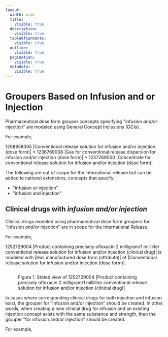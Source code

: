```yaml
---
layout:
  width: wide
  title:
    visible: true
  description:
    visible: true
  tableOfContents:
    visible: true
  outline:
    visible: true
  pagination:
    visible: true
  metadata:
    visible: true
---
```


# Groupers Based on Infusion and or Injection

Pharmaceutical dose form grouper concepts specifying "infusion _and/or_ injection" are modeled using General Concept Inclusions (GCIs).

For example,

1208958005 |Conventional release solution for infusion and/or injection (dose form)| \* 1236769008 |Gas for conventional release dispersion for infusion and/or injection (dose form)| \* 1237269000 |Concentrate for conventional release solution for infusion and/or injection (dose form)|

The following are out of scope for the international release but can be added to national extensions, concepts that specify:

* "infusion or injection"
* "infusion and injection"

## Clinical drugs with _infusion and/or injection_

Clinical drugs modeled using pharmaceutical dose form groupers for “infusion _and/or_ injection” are in scope for the International Release.

For example,

1252729004 |Product containing precisely ofloxacin 2 milligram/1 milliliter conventional release solution for infusion and/or injection (clinical drug)| is modeled with |Has manufactured dose form (attribute)| of |Conventional release solution for infusion and/or injection (dose form)|.

<figure><img src="../../../../../../authoring/pharmaceutical-and-biologic-product/images/232391039.png" alt=""><figcaption><p>Figure 1. Stated view of 1252729004 |Product containing precisely ofloxacin 2 milligram/1 milliliter conventional release solution for infusion and/or injection (clinical drug)|</p></figcaption></figure>

In cases where corresponding clinical drugs for both injection and infusion exist, the grouper for “infusion and/or injection” should be created. In other words, when creating a new clinical drug for infusion and an existing injection concept exists with the same substance and strength, then the grouper "for infusion and/or injection" should be created.

For example,

<figure><img src="../../../../../../authoring/pharmaceutical-and-biologic-product/images/232391040.png" alt=""><figcaption></figcaption></figure>
